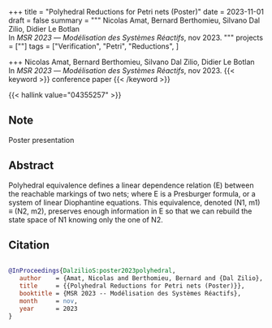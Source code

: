 +++
title = "Polyhedral Reductions for Petri nets (Poster)"
date = 2023-11-01
draft = false
summary = """
Nicolas Amat, Bernard Berthomieu, Silvano Dal Zilio, Didier Le Botlan <br />
In _MSR 2023_ — _Modélisation des Systèmes Réactifs_, nov 2023.
"""
projects = [""]
tags = ["Verification", "Petri", "Reductions", ]

+++
Nicolas Amat, Bernard Berthomieu, Silvano Dal Zilio, Didier Le Botlan <br />
In _MSR 2023_ — _Modélisation des Systèmes Réactifs_, nov 2023.
{{< keyword >}} conference paper {{< /keyword >}}


{{< hallink value="04355257" >}}
## Note 
Poster presentation

## Abstract
Polyhedral equivalence defines a linear dependence relation (E) between the reachable
        markings of two nets; where E is a Presburger formula, or a system of linear Diophantine
        equations. This equivalence, denoted (N1, m1) ≡ (N2, m2), preserves enough information in E
        so that we can rebuild the state space of N1 knowing only the one of N2.



## Citation

```bibtex

@InProceedings{DalzilioS:poster2023polyhedral,
   author    = {Amat, Nicolas and Berthomieu, Bernard and {Dal Zilio}, Silvano and {Le Botlan}, Didier},
   title     = {{Polyhedral Reductions for Petri nets (Poster)}},
   booktitle = {MSR 2023 -- Modélisation des Systèmes Réactifs},
   month     = nov, 
   year      = 2023
}

````
